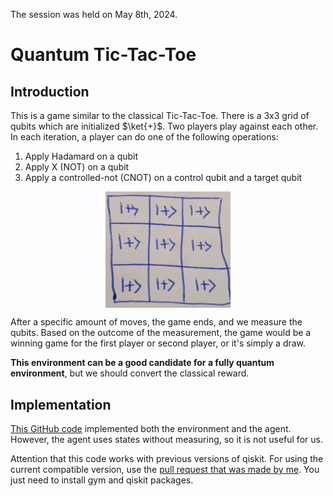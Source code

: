 The session was held on May 8th, 2024. 
# Quantum Tic-Tac-Toe
## Introduction
This is a game similar to the classical Tic-Tac-Toe. There is a 3x3 grid of qubits which are initialized $\ket{+}$. Two players play against each other. In each iteration, a player can do one of the following operations:
1. Apply Hadamard on a qubit
2. Apply X (NOT) on a qubit
3. Apply a controlled-not (CNOT) on a control qubit and a target qubit

[<img src="tic_tac_toe.jpg" width="200" style="display: block; margin: auto; "/>](tic_tac_toe.jpg)

After a specific amount of moves, the game ends, and we measure the qubits. Based on the outcome of the measurement, the game would be a winning game for the first player or second player, or it's simply a draw.


**This environment can be a good candidate for a fully quantum environment**, but we should convert the classical reward.

## Implementation
[This GitHub code](https://github.com/LauraGentini/QRL) implemented both the environment and the agent. However, the agent uses states without measuring, so it is not useful for us.

Attention that this code works with previous versions of qiskit. For using the current compatible version, use the [pull request that was made by me](https://github.com/alirezatwk/QRL). You just need to install gym and qiskit packages.